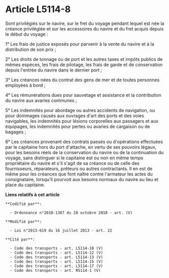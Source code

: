 # Article L5114-8

Sont privilégiés sur le navire, sur le fret du voyage pendant lequel est née la créance privilégiée et sur les accessoires du
navire et du fret acquis depuis le début du voyage :

1° Les frais de justice exposés pour parvenir à la vente du navire et à la distribution de son prix ;

2° Les droits de tonnage ou de port et les autres taxes et impôts publics de mêmes espèces, les frais de pilotage, les frais
de garde et de conservation depuis l'entrée du navire dans le dernier port ;

3° Les créances nées du contrat des gens de mer et de toutes personnes employées à bord ;

4° Les rémunérations dues pour sauvetage et assistance et la contribution du navire aux avaries communes ;

5° Les indemnités pour abordage ou autres accidents de navigation, ou pour dommages causés aux ouvrages d'art des ports et
des voies navigables, les indemnités pour lésions corporelles aux passagers et aux équipages, les indemnités pour pertes ou
avaries de cargaison ou de bagages ;

6° Les créances provenant des contrats passés ou d'opérations effectuées par le capitaine hors du port d'attache, en vertu de
ses pouvoirs légaux, pour les besoins réels de la conservation du navire ou de la continuation du voyage, sans distinguer si
le capitaine est ou non en même temps propriétaire du navire et s'il s'agit de sa créance ou de celle des fournisseurs,
réparateurs, prêteurs ou autres contractants. Il en est de même pour les créances que font naître contre l'armateur les actes
du consignataire, lorsqu'il pourvoit aux besoins normaux du navire au lieu et place du capitaine.

**Liens relatifs à cet article**

	**Codifié par**:

	  - Ordonnance n°2010-1307 du 28 octobre 2010 - art. (V)

	**Modifié par**:

	  - Loi n°2013-619 du 16 juillet 2013 - art. 22

	**Cité par**:

	  - Code des transports - art. L5114-10 (V)
	  - Code des transports - art. L5114-12 (V)
	  - Code des transports - art. L5114-13 (V)
	  - Code des transports - art. L5114-15 (V)
	  - Code des transports - art. L5114-17 (V)
	  - Code des transports - art. R5114-1 (V)
